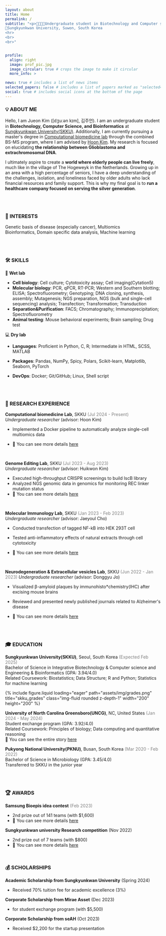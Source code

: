 ```yaml
---
layout: about
title: Home
permalink: /
subtitle: "<p>🧬👩🏻‍💻Undergraduate student in Biotechnology and Computer science</p>
📍Sungkyunkwan University, Suwon, South Korea   
<hr>
<br>
<br>"


profile:
  align: right
  image: prof_pic.jpg
  image_circular: true # crops the image to make it circular
  more_info: >

news: true # includes a list of news items
selected_papers: false # includes a list of papers marked as "selected={true}"
social: true # includes social icons at the bottom of the page
---
```


### 💡 ABOUT ME

Hello, I am Jueon Kim ([dʒuːən kɪm], 김주언). I am an undergraduate student in **Biotechnology, Computer Science, and Bioinformatics** at [Sungkyunkwan University(SKKU)](https://www.skku.edu/eng). Additionally, I am currently pursuing a master's degree in [Computational biomedicine lab](https://hoonbiolab.github.io) through the combined BS-MS program, where I am advised by [Hoon Kim](https://hoonbiolab.github.io/people/prof.kim/). My research is focused on elucidating **the relationship between Glioblastoma and extrachromosomal DNA**.

I ultimately aspire to create a **world where elderly people can live freely**, much like in the village of The Hogeweyk in the Netherlands. Growing up in an area with a high percentage of seniors, I have a deep understanding of the challenges, isolation, and loneliness faced by older adults who lack financial resources and family support. This is why my final goal is to **run a healthcare company focused on serving the silver generation**.

<br>
<br>

<!-- Interest -->

### 🎯 INTERESTS

Genetic basis of disease (especially cancer), Multiomics  
Bioinformatics, Domain specific data analysis, Machine learning

<br>
<br>

<!-- Skills -->

### 🛠️ SKILLS

🧪 **Wet lab**

- **Cell biology**: Cell culture; Cytotoxicity assay; Cell imaging(Cytation5)
- **Molecular biology**: PCR, qPCR, RT-PCR; Western and Southern blotting; ELISA; Spectrofluorometry; Genotyping; DNA cloning, synthesis, assembly; Mutagenesis; NGS preparation, NGS (bulk and single-cell sequencing) analysis; Transfection; Transformation; Transduction
- **Separation&Purification**: FACS; Chromatography; Immunoprecipitation; Spectrofluorometry
- **Animal testing**: Mouse behavioral experiments; Brain sampling; Drug test

💻 **Dry lab**

- **Languages**: Proficient in Python, C, R; Intermediate in HTML, SCSS, MATLAB
- **Packages**: Pandas, NumPy, Spicy, Polars, Scikit-learn, Matplotlib, Seaborn, PyTorch
- **DevOps**: Docker; Git/GitHub; Linux, Shell script
  
  <br>
  <br>

<!-- Research experience -->

### 📑 RESEARCH EXPERIENCE

**Computational biomedicine Lab**, SKKU <span style="color: gray;">(Jul 2024 - Present)</span>  
_Undergraduate researcher_ (advisor: Hoon Kim)

- Implemented a Docker pipeline to automatically analyze single-cell multiomics data
- 📌 You can see more details [here](https://jue0nkim.github.io/projects/lab_computational_biomedicine/)
  
  <br>

**Genome Editing Lab**, SKKU <span style="color: gray;">(Jul 2023 - Aug 2023)</span>  
_Undergraduate researcher_ (advisor: Huikwon Kim)

- Executed high-throughput CRISPR screenings to build IscB library
- Analyzed NGS genomic data in genomics for monitoring REC linker mutation status
- 📌 You can see more details [here](https://jue0nkim.github.io/projects/lab_genomeediting/)
 
 <br>

**Molecular Immunology Lab**, SKKU <span style="color: gray;">(Jan 2023 - Feb 2023)</span>  
_Undergraduate researcher_ (advisor: Jaeyoul Cho)

- Conducted transfection of tagged NF-kB into HEK 293T cell
- Tested anti-inflammatory effects of natural extracts through cell cytotoxicity
- 📌 You can see more details [here](https://jue0nkim.github.io/projects/lab_immunology/)

  <br>

**Neurodegeneration & Extracellular vesicles Lab**, SKKU <span style="color: gray;">(Jun 2022 - Jan 2023)</span>
_Undergraduate researcher_ (advisor: Donggyu Jo)

- Visualized β-amyloid plaques by immunohisto\*chemistry(IHC) after excising mouse brains
- Reviewed and presented newly published journals related to Alzheimer's disease
- 📌 You can see more details [here](https://jue0nkim.github.io/projects/lab_neurodegeneration/)
  
  <br>
  <br>

<!-- Education -->

### 🎓 EDUCATION

**Sungkyunkwan University(SKKU)**, Seoul, South Korea <span style="color: gray;">(Expected Feb 2025)</span>   
 Bachelor of Science in Integrative Biotechnology & Computer science and Engineering & Bioinformatics (GPA: 3.94/4.0)  
 Related Coursework: Biostatistics; Data Structure; R and Python; Statistics for machine learning

  <div class="row">
    <div class="col-sm mt-3 mt-md-0">
        {% include figure.liquid loading="eager" path="assets/img/grades.png" title="skku_grades" class="img-fluid rounded z-depth-1" width="200" height="200" %}
    </div>
  </div>

**University of North Carolina Greensboro(UNCG)**, NC, United States <span style="color: gray;">(Jan 2024 - May 2024)</span>   
 Student exchange program (GPA: 3.92/4.0)  
 Related Coursework: Principles of biology; Data computing and quantitative reasoning  
 📌 You can see the entire story [here](https://jue0nkim.github.io/projects/skku_exchange/)

**Pukyong National University(PKNU)**, Busan, South Korea <span style="color: gray;">(Mar 2020 - Feb 2022)</span>   
 Bachelor of Science in Microbiology (GPA: 3.45/4.0)  
 Transferred to SKKU in the junior year  

 <br>
 <br>

<!-- Awards -->

### 🏆 AWARDS

**Samsung Bioepis idea contest** <span style="color: gray;">(Feb 2023)</span>

- 2nd prize out of 141 teams (with $1,600)
- 📌 You can see more details [here](https://jue0nkim.github.io/projects/epis_contest/)

**Sungkyunkwan university Research competition** (Nov 2022)

- 2nd prize out of 7 teams (with $800)
- 📌 You can see more details [here](https://jue0nkim.github.io/projects/skku_jamboree/)

<br>

<!-- Scholarships -->

### 💰 SCHOLARSHIPS

**Academic Scholarship from Sungkyunkwan University** (Spring 2024)

- Received 70% tuition fee for academic excellence (3%)

**Corporate Scholarship from Mirae Asset** (Dec 2023)

- for student exchange program (with $5,500)

**Corporate Scholarship from seAH** (Oct 2023)

- Received $2,200 for the startup presentation


